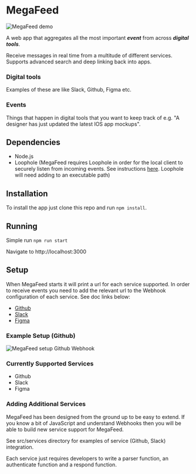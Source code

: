 # MegaFeed

![MegaFeed demo](https://gcdn.pbrd.co/images/dHvc2dMBjMXe.gif)

A web app that aggregates all the most important ***event*** from across ***digital tools***.

Receive messages in real time from a multitude of different services. Supports advanced search and deep linking back into apps.

### Digital tools

Examples of these are like Slack, Github, Figma etc.

### Events
Things that happen in digital tools that you want to keep track of e.g. "A designer has just updated the latest IOS app mockups".

## Dependencies

 - Node.js
 - Loophole (MegaFeed requires Loophole in order for the local client to securely listen from incoming events. See instructions [here](https://loophole.cloud/download). Loophole will need adding to an executable path)

## Installation

To install the app just clone this repo and run `npm install`.

## Running

Simple run `npm run start`

Navigate to http://localhost:3000

## Setup

When MegaFeed starts it will print a url for each service supported. In order to receive events you need to add the relevant url to the Webhook configuration of each service. See doc links below:

- [Github](https://docs.github.com/en/developers/webhooks-and-events/webhooks/creating-webhooks#setting-up-a-webhook)
- [Slack](https://api.slack.com/apis/connections/events-api#the-events-api__subscribing-to-event-types)
- [Figma](https://www.figma.com/developers/api#webhooks-v2-post-endpoint)

### Example Setup (Github)

![MegaFeed setup Github Webhook](https://i.imgur.com/JhFjOIE.gif)

### Currently Supported Services

- Github
- Slack
- Figma

### Adding Additional Services

MegaFeed has been designed from the ground up to be easy to extend.
If you know a bit of JavaScript and understand Webhooks then you will be able to build new service support for MegaFeed.

See src/services directory for examples of service (Github, Slack) integration.

Each service just requires developers to write a parser function, an authenticate function and a respond function.
